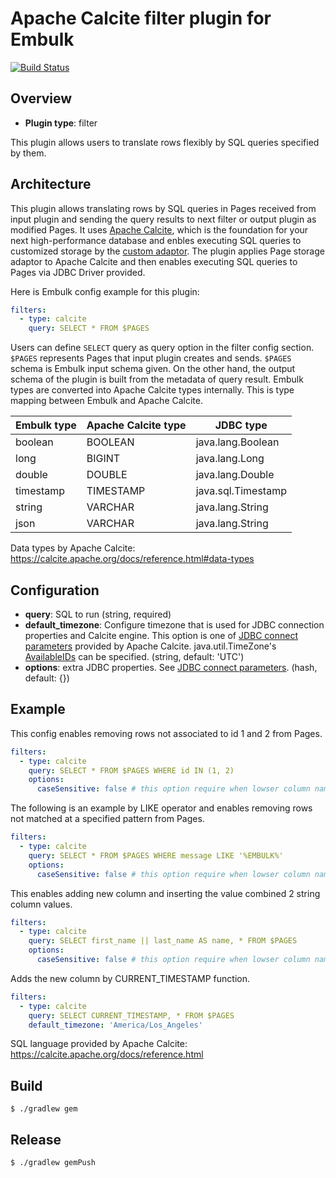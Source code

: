 # Apache Calcite filter plugin for Embulk

[![Build Status](https://github.com/embulk/embulk-filter-calcite/workflows/Build%20and%20test/badge.svg)](https://github.com/embulk/embulk-filter-calcite/actions?query=workflow%3A%22Build+and+test%22)

## Overview

* **Plugin type**: filter

This plugin allows users to translate rows flexibly by SQL queries specified by them.

## Architecture

This plugin allows translating rows by SQL queries in Pages received from input plugin and sending the query results to next filter or output plugin as modified Pages. It uses [Apache Calcite](https://calcite.apache.org/), which is the foundation for your next high-performance database and enbles executing SQL queries to customized storage by the [custom adaptor](https://calcite.apache.org/docs/tutorial.html). The plugin applies Page storage adaptor to Apache Calcite and then enables executing SQL queries to Pages via JDBC Driver provided.

Here is Embulk config example for this plugin:

```yaml
filters:
  - type: calcite
    query: SELECT * FROM $PAGES
```

Users can define `SELECT` query as query option in the filter config section. `$PAGES` represents Pages that input plugin creates and sends. `$PAGES` schema is Embulk input schema given. On the other hand, the output schema of the plugin is built from the metadata of query result. Embulk types are converted into Apache Calcite types internally. This is type mapping between Embulk and Apache Calcite.

| Embulk type | Apache Calcite type |      JDBC type      |
| ----------- | ------------------- | ------------------- |
| boolean     | BOOLEAN             | java.lang.Boolean   |
| long        | BIGINT              | java.lang.Long      |
| double      | DOUBLE              | java.lang.Double    |
| timestamp   | TIMESTAMP           | java.sql.Timestamp  |
| string      | VARCHAR             | java.lang.String    |
| json        | VARCHAR             | java.lang.String    |

Data types by Apache Calcite: https://calcite.apache.org/docs/reference.html#data-types

## Configuration

- **query**: SQL to run (string, required)
- **default_timezone**: Configure timezone that is used for JDBC connection properties and Calcite engine. This option is one of [JDBC connect parameters](https://calcite.apache.org/docs/adapter.html#jdbc-connect-string-parameters) provided by Apache Calcite. java.util.TimeZone's [AvailableIDs](http://docs.oracle.com/javase/7/docs/api/java/util/TimeZone.html#getAvailableIDs) can be specified. (string, default: 'UTC')
- **options**: extra JDBC properties. See [JDBC connect parameters](https://calcite.apache.org/docs/adapter.html#jdbc-connect-string-parameters). (hash, default: {})


## Example

This config enables removing rows not associated to id 1 and 2 from Pages.
```yaml
filters:
  - type: calcite
    query: SELECT * FROM $PAGES WHERE id IN (1, 2)
    options:
      caseSensitive: false # this option require when lowser column name use.
```

The following is an example by LIKE operator and enables removing rows not matched at a specified pattern from Pages.
```yaml
filters:
  - type: calcite
    query: SELECT * FROM $PAGES WHERE message LIKE '%EMBULK%'
    options:
      caseSensitive: false # this option require when lowser column name use.
```

This enables adding new column and inserting the value combined 2 string column values.
```yaml
filters:
  - type: calcite
    query: SELECT first_name || last_name AS name, * FROM $PAGES
    options:
      caseSensitive: false # this option require when lowser column name use.
```

Adds the new column by CURRENT_TIMESTAMP function.
```yaml
filters:
  - type: calcite
    query: SELECT CURRENT_TIMESTAMP, * FROM $PAGES
    default_timezone: 'America/Los_Angeles'
```

SQL language provided by Apache Calcite: https://calcite.apache.org/docs/reference.html

## Build

```
$ ./gradlew gem
```

## Release

```
$ ./gradlew gemPush
```
